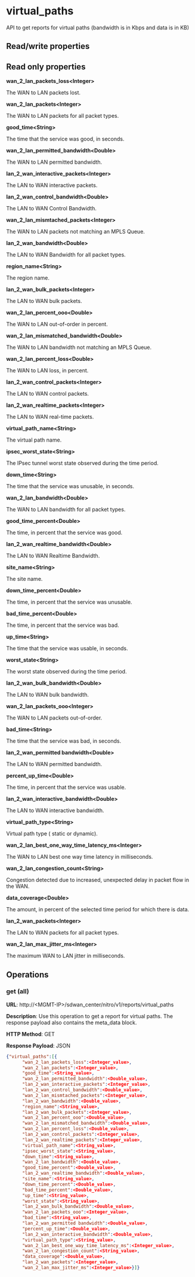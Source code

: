 # virtual\_paths

API to get reports for virtual paths (bandwidth is in Kbps and data is in KB)

## Read/write properties

## Read only properties

**wan\_2\_lan\_packets\_loss&lt;Integer&gt;**

The WAN to LAN packets lost.

**wan\_2\_lan\_packets&lt;Integer&gt;**

The WAN to LAN packets for all packet types.

**good\_time&lt;String&gt;**

The time that the service was good, in seconds.

**wan\_2\_lan\_permitted\_bandwidth&lt;Double&gt;**

The WAN to LAN permitted bandwidth.

**lan\_2\_wan\_interactive\_packets&lt;Integer&gt;**

The LAN to WAN interactive packets.

**lan\_2\_wan\_control\_bandwidth&lt;Double&gt;**

The LAN to WAN Control Bandwidth.

**wan\_2\_lan\_mismtached\_packets&lt;Integer&gt;**

The WAN to LAN packets not matching an MPLS Queue.

**lan\_2\_wan\_bandwidth&lt;Double&gt;**

The LAN to WAN Bandwidth for all packet types.

**region\_name&lt;String&gt;**

The region name.

**lan\_2\_wan\_bulk\_packets&lt;Integer&gt;**

The LAN to WAN bulk packets.

**wan\_2\_lan\_percent\_ooo&lt;Double&gt;**

The WAN to LAN out-of-order in percent.

**wan\_2\_lan\_mismatched\_bandwidth&lt;Double&gt;**

The WAN to LAN bandwidth not matching an MPLS Queue.

**wan\_2\_lan\_percent\_loss&lt;Double&gt;**

The WAN to LAN loss, in percent.

**lan\_2\_wan\_control\_packets&lt;Integer&gt;**

The LAN to WAN control packets.

**lan\_2\_wan\_realtime\_packets&lt;Integer&gt;**

The LAN to WAN real-time packets.

**virtual\_path\_name&lt;String&gt;**

The virtual path name.

**ipsec\_worst\_state&lt;String&gt;**

The IPsec tunnel worst state observed during the time period.

**down\_time&lt;String&gt;**

The time that the service was unusable, in seconds.

**wan\_2\_lan\_bandwidth&lt;Double&gt;**

The WAN to LAN bandwidth for all packet types.

**good\_time\_percent&lt;Double&gt;**

The time, in percent that the service was good.

**lan\_2\_wan\_realtime\_bandwidth&lt;Double&gt;**

The LAN to WAN Realtime Bandwidth.

**site\_name&lt;String&gt;**

The site name.

**down\_time\_percent&lt;Double&gt;**

The time, in percent that the service was unusable.

**bad\_time\_percent&lt;Double&gt;**

The time, in percent that the service was bad.

**up\_time&lt;String&gt;**

The time that the service was usable, in seconds.

**worst\_state&lt;String&gt;**

The worst state observed during the time period.

**lan\_2\_wan\_bulk\_bandwidth&lt;Double&gt;**

The LAN to WAN bulk bandwidth.

**wan\_2\_lan\_packets\_ooo&lt;Integer&gt;**

The WAN to LAN packets out-of-order.

**bad\_time&lt;String&gt;**

The time that the service was bad, in seconds.

**lan\_2\_wan\_permitted bandwidth&lt;Double&gt;**

The LAN to WAN permitted bandwidth.

**percent\_up\_time&lt;Double&gt;**

The time, in percent that the service was usable.

**lan\_2\_wan\_interactive\_bandwidth&lt;Double&gt;**

The LAN to WAN interactive bandwidth.

**virtual\_path\_type&lt;String&gt;**

Virtual path type ( static or dynamic).

**wan\_2\_lan\_best\_one\_way\_time\_latency\_ms&lt;Integer&gt;**

The WAN to LAN best one way time latency in milliseconds.

**wan\_2\_lan\_congestion\_count&lt;String&gt;**

Congestion detected due to increased, unexpected delay in packet flow in the WAN.

**data\_coverage&lt;Double&gt;**

The amount, in percent of the selected time period for which there is data.

**lan\_2\_wan\_packets&lt;Integer&gt;**

The LAN to WAN packets for all packet types.

**wan\_2\_lan\_max\_jitter\_ms&lt;Integer&gt;**

The maximum WAN to LAN jitter in milliseconds.

## Operations

### get (all)

**URL**: http://&lt;MGMT-IP>/sdwan\_center/nitro/v1/reports/virtual\_paths

**Description**: Use this operation to get a report for virtual paths. The response payload also contains the meta\_data block.

**HTTP Method**: GET

**Response Payload**: JSON

```json
{"virtual_paths":[{
      "wan_2_lan_packets_loss":<Integer_value>,
      "wan_2_lan_packets":<Integer_value>,
      "good_time":<String_value>,
      "wan_2_lan_permitted_bandwidth":<Double_value>,
      "lan_2_wan_interactive_packets":<Integer_value>,
      "lan_2_wan_control_bandwidth":<Double_value>,
      "wan_2_lan_mismtached_packets":<Integer_value>,
      "lan_2_wan_bandwidth":<Double_value>,
      "region_name":<String_value>,
      "lan_2_wan_bulk_packets":<Integer_value>,
      "wan_2_lan_percent_ooo":<Double_value>,
      "wan_2_lan_mismatched_bandwidth":<Double_value>,
      "wan_2_lan_percent_loss":<Double_value>,
      "lan_2_wan_control_packets":<Integer_value>,
      "lan_2_wan_realtime_packets":<Integer_value>,
      "virtual_path_name":<String_value>,
      "ipsec_worst_state":<String_value>,
      "down_time":<String_value>,
      "wan_2_lan_bandwidth":<Double_value>,
      "good_time_percent":<Double_value>,
      "lan_2_wan_realtime_bandwidth":<Double_value>,
      "site_name":<String_value>,
      "down_time_percent":<Double_value>,
      "bad_time_percent":<Double_value>,
      "up_time":<String_value>,
      "worst_state":<String_value>,
      "lan_2_wan_bulk_bandwidth":<Double_value>,
      "wan_2_lan_packets_ooo":<Integer_value>,
      "bad_time":<String_value>,
      "lan_2_wan_permitted bandwidth":<Double_value>,
      "percent_up_time":<Double_value>,
      "lan_2_wan_interactive_bandwidth":<Double_value>,
      "virtual_path_type":<String_value>,
      "wan_2_lan_best_one_way_time_latency_ms":<Integer_value>,
      "wan_2_lan_congestion_count":<String_value>,
      "data_coverage":<Double_value>,
      "lan_2_wan_packets":<Integer_value>,
      "wan_2_lan_max_jitter_ms":<Integer_value>}]}
```
